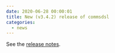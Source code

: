 ```yaml
---
date: 2020-06-28 00:00:01 
title: New (v3.4.2) release of commsdsl
categories:
  - news
---
```

See the [release notes](https://github.com/commschamp/commsdsl/releases/tag/v3.4.2).


